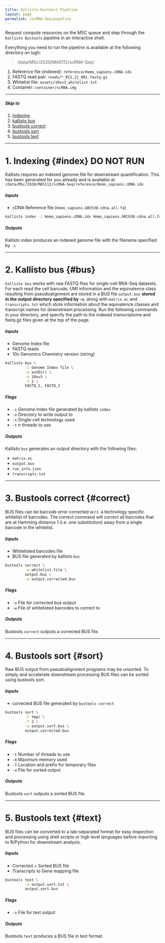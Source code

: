 ```yaml
---
title: Kallisto bustools Pipeline
layout: page
permalink: /scRNA-Seq/pipeline
---
```


Request compute resources on the MSC queue and step through the `Kallisto Bustools` pipeline in an interactive shell.  

Everything you need to run the pipeline is available at the following directory on lugh:

> /data/MSc/2020/MA5112/scRNA-Seq/

1. Reference file (indexed): `reference/Homo_sapiens.cDNA.idx`
2. FASTQ read pair: `reads/*_R{1,2}_001.fastq.gz`
3. Whitelist file: `assets/10xv3_whitelist.txt`
4. Container: `container/scRNA.img`

***

##### Skip to
1. [Indexing](#index)
2. [kallisto bus](#bus)
3. [bustools correct](#correct)
4. [bustools sort](#sort)
5. [bustools text](#text)

***

# 1. Indexing {#index} DO NOT RUN
Kallisto requires an indexed genome file for downstream quantification. This has been generated for you already and is available at `/data/MSc/2020/MA5112/scRNA-Seq/reference/Homo_sapiens.cDNA.idx`

##### *Inputs*
- cDNA Reference file (`Homo_sapiens.GRCh38.cdna.all.fa`)

```bash
kallisto index -i Homo_sapiens.cDNA.idx Homo_sapiens.GRCh38.cdna.all.fa
```

##### *Outputs*
Kallisto index produces an indexed genome file with the filename specified by `-i`

***

# 2. Kallisto bus {#bus}
`kallisto bus` works with raw FASTQ files for single-cell RNA-Seq datasets. For each read the cell barcode, UMI information and the equivalence class resulting from pseudoalignment are stored in a BUS file `output.bus` **stored in the output directory specified by `-o`**, along with `matrix.ec` and `transcripts.txt` which store information about the equivalence classes and transcript names for downstream processing. Run the following commands in your directory, and specify the path to the indexed transcriptome and fastq.gz files given at the top of the page. 

##### *Inputs*
- Genome Index file
- FASTQ reads
- 10x Genomics Chemistry version (string)

```bash
kallisto bus \
         -i Genome Index file \
         -o outDir/ \
         -x 10xv3 \
         -t 2 \
         FASTQ_1, FASTQ_2
```

##### *Flags*
* `-i` Genome Index file generated by kallisto `index`
* `-o` Directory to write output to
* `-x` Single-cell technology used
* `-t` *n* threads to use

##### *Outputs*
Kallisto `bus` generates an output directory with the following files:

- `matrix.ec`
- `output.bus`
- `run_info.json`
- `transcripts.txt`

***

# 3. Bustools correct {#correct}
BUS files can be barcode error corrected w.r.t. a technology specific whitelist of barcodes. The correct command will correct all barcodes that are at Hamming distance 1 (i.e. one substitution) away from a single barcode in the whitelist.

##### *Inputs*
- Whitelisted barcodes file
- BUS file generated by kallisto `bus`

```bash
bustools correct \
         -w whitelist.file \
         output.bus \
         -o output.corrected.bus
```

##### *Flags*
- `-o` File for corrected bus output
- `-w` File of whitelisted barcodes to correct to

##### *Outputs*
Bustools `correct` outputs a corrected BUS file.

***

# 4. Bustools sort {#sort}
Raw BUS output from pseudoalignment programs may be unsorted. To simply and accelerate downstream processing BUS files can be sorted using bustools sort.

##### *Inputs*
- corrected BUS file generated by `bustools correct`

```bash
bustools sort \
         -T tmp/ \
         -t 2 \
         -o output.sort.bus \
         output.corrected.bus
```

##### *Flags*
- `-t` Number of threads to use
- `-m` Maximum memory used
- `-T` Location and prefix for temporary files
- `-o` File for sorted output

##### *Outputs*
Bustools `sort` outputs a sorted BUS file.

***

# 5. Bustools text {#text}
BUS files can be converted to a tab-separated format for easy inspection and processing using shell scripts or high level languages before importing to R/Python for downstream analysis.

##### *Inputs*
- Corrected + Sorted BUS file
- Transcripts to Gene mapping file

```bash
bustools text \
         -o output.sort.txt \
         output.sort.bus
```

##### *Flags*
- `-o` File for text output

##### *Outputs*
Bustools `text` produces a BUS file in text format.
